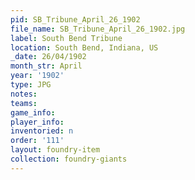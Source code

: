 ```yaml
---
pid: SB_Tribune_April_26_1902
file_name: SB_Tribune_April_26_1902.jpg
label: South Bend Tribune
location: South Bend, Indiana, US
_date: 26/04/1902
month_str: April
year: '1902'
type: JPG
notes: 
teams: 
game_info: 
player_info: 
inventoried: n
order: '111'
layout: foundry-item
collection: foundry-giants
---
```

